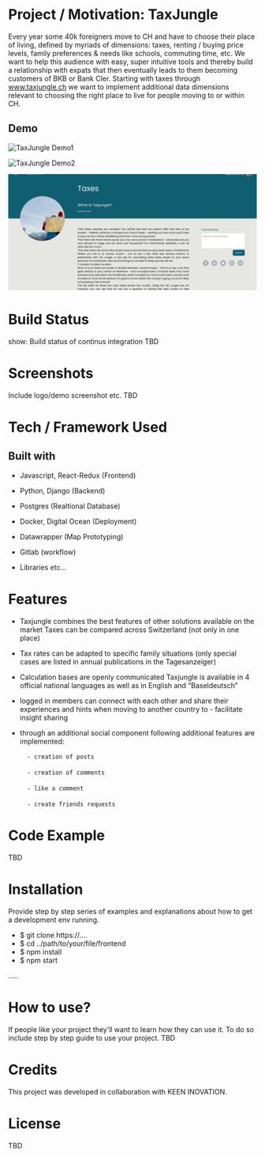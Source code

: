 # Project / Motivation: TaxJungle
Every year some 40k foreigners move to CH and have to choose their place of living, defined by myriads of dimensions: taxes, renting / buying price levels, family preferences & needs like schools, commuting time, etc. We want to help this audience with easy, super intuitive tools and thereby build a relationship with expats that then eventually leads to them becoming customers of BKB or Bank Cler. Starting with taxes through www.taxjungle.ch we want to implement additional data dimensions relevant to choosing the right place to live for people moving to or within CH.

## Demo
![TaxJungle Demo1](demo/Peek1.gif)

![TaxJungle Demo2](demo/Peek2.gif)

![Taxjungle Demo3](demo/Peek3.gif)



# Build Status
show: Build status of continus integration TBD

# Screenshots
Include logo/demo screenshot etc. TBD

# Tech / Framework Used

## Built with

* Javascript, React-Redux (Frontend)

* Python, Django (Backend)

* Postgres (Realtional Database)

* Docker, Digital Ocean (Deployment)

* Datawrapper (Map Prototyping)

* Gitlab (workflow)

* Libraries etc...

# Features
- Taxjungle combines the best features of other solutions available on the market
Taxes can be compared across Switzerland (not only in one place)

- Tax rates can be adapted to specific family situations (only special cases are listed in annual publications in the Tagesanzeiger)

- Calculation bases are openly communicated
Taxjungle is available in 4 official national languages as well as in English and “Baseldeutsch”

- logged in members can connect with each other and share their experiences and hints when moving to another country to - facilitate insight sharing 

- through an additional social component following additional features are implemented: 

        - creation of posts

        - creation of comments

        - like a comment 

        - create friends requests


# Code Example
TBD

# Installation
Provide step by step series of examples and explanations about how to get a development env running.

- $ git clone https://....
- $ cd ../path/to/your/file/frontend
- $ npm install
- $ npm start

.....

# How to use?
If people like your project they’ll want to learn how they can use it. To do so include step by step guide to use your project. TBD

# Credits
This project was developed in collaboration with KEEN INOVATION.

# License
TBD